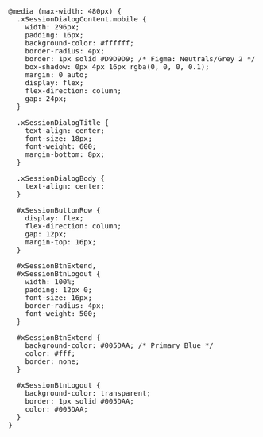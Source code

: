 <pre>
@media (max-width: 480px) {
  .xSessionDialogContent.mobile {
    width: 296px;
    padding: 16px;
    background-color: #ffffff;
    border-radius: 4px;
    border: 1px solid #D9D9D9; /* Figma: Neutrals/Grey 2 */
    box-shadow: 0px 4px 16px rgba(0, 0, 0, 0.1);
    margin: 0 auto;
    display: flex;
    flex-direction: column;
    gap: 24px;
  }

  .xSessionDialogTitle {
    text-align: center;
    font-size: 18px;
    font-weight: 600;
    margin-bottom: 8px;
  }

  .xSessionDialogBody {
    text-align: center;
  }

  #xSessionButtonRow {
    display: flex;
    flex-direction: column;
    gap: 12px;
    margin-top: 16px;
  }

  #xSessionBtnExtend,
  #xSessionBtnLogout {
    width: 100%;
    padding: 12px 0;
    font-size: 16px;
    border-radius: 4px;
    font-weight: 500;
  }

  #xSessionBtnExtend {
    background-color: #005DAA; /* Primary Blue */
    color: #fff;
    border: none;
  }

  #xSessionBtnLogout {
    background-color: transparent;
    border: 1px solid #005DAA;
    color: #005DAA;
  }
}
</pre>